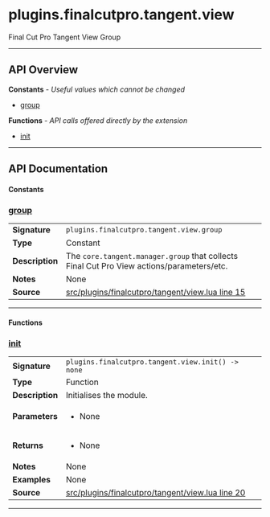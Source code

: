 # plugins.finalcutpro.tangent.view

Final Cut Pro Tangent View Group

---

## API Overview
**Constants** - _Useful values which cannot be changed_
 * [group](#group)

**Functions** - _API calls offered directly by the extension_
 * [init](#init)


---

## API Documentation

#### Constants


### [group](#group)

|                                             |                                                                                     |
| --------------------------------------------|-------------------------------------------------------------------------------------|
| **Signature**                               | `plugins.finalcutpro.tangent.view.group`                                                                    |
| **Type**                                    | Constant                                                                     |
| **Description**                             | The `core.tangent.manager.group` that collects Final Cut Pro View actions/parameters/etc.                                                                     |
| **Notes**                                   | None |
| **Source**                                  | [src/plugins/finalcutpro/tangent/view.lua line 15](https://github.com/CommandPost/CommandPost/blob/develop/src/plugins/finalcutpro/tangent/view.lua#L15) |

---

#### Functions


### [init](#init)

|                                             |                                                                                     |
| --------------------------------------------|-------------------------------------------------------------------------------------|
| **Signature**                               | `plugins.finalcutpro.tangent.view.init() -> none`                                                                    |
| **Type**                                    | Function                                                                     |
| **Description**                             | Initialises the module.                                                                     |
| **Parameters**                              | <ul><li>None</li></ul> |
| **Returns**                                 | <ul><li>None</li></ul>          |
| **Notes**                                   | None |
| **Examples**                                | None |
| **Source**                                  | [src/plugins/finalcutpro/tangent/view.lua line 20](https://github.com/CommandPost/CommandPost/blob/develop/src/plugins/finalcutpro/tangent/view.lua#L20) |

---


